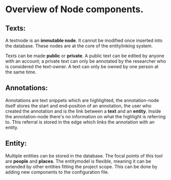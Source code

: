 # Overview of Node components.

## Texts:
A textnode is an **immutable node**. It cannot be modified once inserted into the database. These nodes are at the core of the entitylinking system.

Texts can be made **public** or **private**. A public text can be edited by anyone with an account; a private text can only be annotated by the researcher who is considered the text-owner. A text can only be owned by one person at the same time.

## Annotations:
Annotations are text snippets which are highlighted, the annotation-node itself stores the start and end-position of an annotation, the user who created the annotation and is the link between a **text** and an **entity**. Inside the annotation-node there's no information on what the highlight is referring to. This referral is stored in the edge which links the annotation with an entity.

## Entity:
Multiple entities can be stored in the database. The focal points of this tool are **people** and **places**. The entitymodel is flexible, meaning it can be extended by other entities fitting the project scope. This can be done by adding new components to the configuration file.
